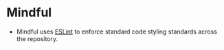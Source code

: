 # Mindful

- Mindful uses [ESLint](https://eslint.org/) to enforce standard code styling standards across the repository.